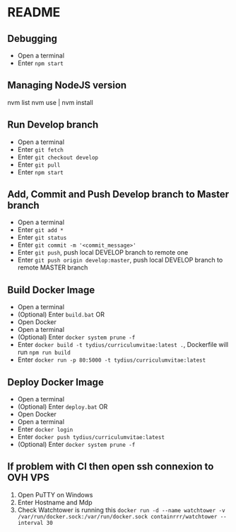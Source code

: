 # README

## Debugging
- Open a terminal
- Enter `npm start`

## Managing NodeJS version

nvm list
nvm use <v> | nvm install <v>

## Run Develop branch

- Open a terminal
- Enter `git fetch`
- Enter `git checkout develop`
- Enter `git pull`
- Enter `npm start`

## Add, Commit and Push Develop branch to Master branch

- Open a terminal
- Enter `git add *`
- Enter `git status`
- Enter `git commit -m '<commit_message>'`
- Enter `git push`, push local DEVELOP branch to remote one
- Enter `git push origin develop:master`, push local DEVELOP branch to remote MASTER branch

## Build Docker Image
- Open a terminal
- (Optional) Enter `build.bat`
OR
- Open Docker
- Open a terminal
- (Optional) Enter `docker system prune -f`
- Enter `docker build -t tydius/curriculumvitae:latest .`, Dockerfile will run `npm run build`
- Enter `docker run -p 80:5000 -t tydius/curriculumvitae:latest`

## Deploy Docker Image
- Open a terminal
- (Optional) Enter `deploy.bat`
OR
- Open Docker
- Open a terminal
- Enter `docker login`
- Enter `docker push tydius/curriculumvitae:latest`
- (Optional) Enter `docker system prune -f`

## If problem with CI then open ssh connexion to OVH VPS

1. Open PuTTY on Windows
2. Enter Hostname and Mdp
3. Check Watchtower is running this `docker run -d --name watchtower -v /var/run/docker.sock:/var/run/docker.sock containrrr/watchtower --interval 30`